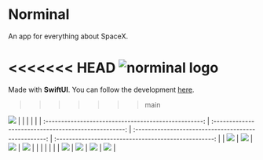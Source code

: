 # Norminal
An app for everything about SpaceX.

<<<<<<< HEAD
![norminal logo](Resources/logo.png)
=======
Made with **SwiftUI**. You can follow the development [here](https://github.com/persello/norminal/projects/2).
>>>>>>> main

![](Resources/Screenshots/iPad/App%20Store/01.png)
|                                                      |                                                      |                                                      |                                                      |
| :--------------------------------------------------: | :--------------------------------------------------: | :--------------------------------------------------: | :--------------------------------------------------: |
| ![](Resources/Screenshots/iPhone/App%20Store/11.png) | ![](Resources/Screenshots/iPhone/App%20Store/12.png) | ![](Resources/Screenshots/iPhone/App%20Store/13.png) | ![](Resources/Screenshots/iPhone/App%20Store/14.png) |
|                                                      |                                                      |                                                      |                                                      |
| ![](Resources/Screenshots/iPhone/App%20Store/15.png) | ![](Resources/Screenshots/iPhone/App%20Store/16.png) | ![](Resources/Screenshots/iPhone/App%20Store/17.png) | ![](Resources/Screenshots/iPhone/App%20Store/18.png) |
